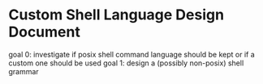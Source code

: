 
# Custom Shell Language Design Document

goal 0: investigate if posix shell command language should be kept or if a custom one should be used
goal 1: design a (possibly non-posix) shell grammar
